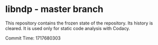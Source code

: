 # libndp - master branch

This repository contains the frozen state of the repository.
Its history is cleared. It is used only for static code
analysis with Codacy.

Commit Time: 1717680303